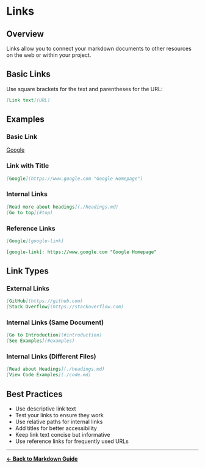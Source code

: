 # Links

## Overview

Links allow you to connect your markdown documents to other resources on the web or within your project.

## Basic Links

Use square brackets for the text and parentheses for the URL:

```markdown
[Link text](URL)
```

## Examples

### Basic Link

[Google](https://www.google.com)

### Link with Title

```markdown
[Google](https://www.google.com "Google Homepage")
```

### Internal Links

```markdown
[Read more about headings](./headings.md)
[Go to top](#top)
```

### Reference Links

```markdown
[Google][google-link]

[google-link]: https://www.google.com "Google Homepage"
```

## Link Types

### External Links

```markdown
[GitHub](https://github.com)
[Stack Overflow](https://stackoverflow.com)
```

### Internal Links (Same Document)

```markdown
[Go to Introduction](#introduction)
[See Examples](#examples)
```

### Internal Links (Different Files)

```markdown
[Read about Headings](./headings.md)
[View Code Examples](./code.md)
```

## Best Practices

- Use descriptive link text
- Test your links to ensure they work
- Use relative paths for internal links
- Add titles for better accessibility
- Keep link text concise but informative
- Use reference links for frequently used URLs

---

**[← Back to Markdown Guide](../MARKDOWN.md)**
